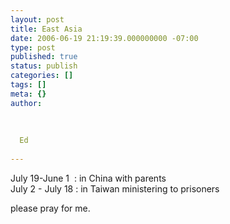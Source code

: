 ```yaml
---
layout: post
title: East Asia
date: 2006-06-19 21:19:39.000000000 -07:00
type: post
published: true
status: publish
categories: []
tags: []
meta: {}
author:
  
  
  
  Ed
  
---
```

<p>July 19-June 1&nbsp; : in China with parents<br />
July 2 - July 18 : in Taiwan ministering to prisoners&nbsp;</p>
<p>please pray for me.&nbsp;</p>
